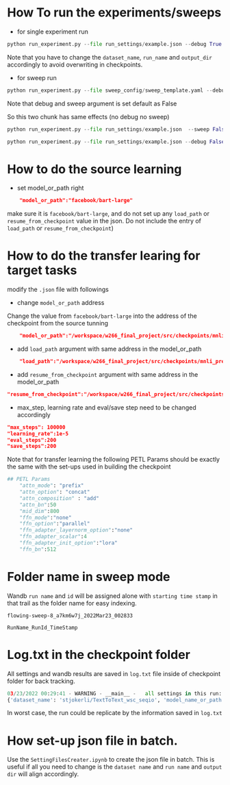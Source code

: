 # How To run the experiments/sweeps

* for single experiment run
```python
python run_experiment.py --file run_settings/example.json --debug True --sweep False
```
Note that you have to change the `dataset_name`, `run_name` and `output_dir` accordingly to avoid overwriting in checkpoints.

* for sweep run
```python
python run_experiment.py --file sweep_config/sweep_template.yaml --debug True --sweep True
```

Note that debug and sweep argument is set default as False

So this two chunk has same effects (no debug no sweep)

```python
python run_experiment.py --file run_settings/example.json  --sweep False
```

```python
python run_experiment.py --file run_settings/example.json --debug False
```


# How to do the source learning

* set model_or_path right

```json
    "model_or_path":"facebook/bart-large"
```
make sure it is `facebook/bart-large`, and do not set up any `load_path` or `resume_from_checkpoint` value in the json. Do not include the entry of `load_path` or `resume_from_checkpoint`)

# How to do the transfer learing for target tasks

modify the `.json` file with followings

* change `model_or_path` address

Change the value from `facebook/bart-large` into the address of the checkpoint from the source tunning

```json
    "model_or_path":"/workspace/w266_final_project/src/checkpoints/mnli_prefix_relearn/checkpoint-100000"
```

* add `load_path` argument with same address in the model_or_path

```json
    "load_path":"/workspace/w266_final_project/src/checkpoints/mnli_prefix_relearn/checkpoint-100000"
```

* add `resume_from_checkpoint` argument with same address in the model_or_path
```json
"resume_from_checkpoint":"/workspace/w266_final_project/src/checkpoints/mnli_prefix_relearn/checkpoint-100000"
```

* max_step, learning rate and eval/save step need to be changed accordingly

```json
"max_steps": 100000
"learning_rate":1e-5
"eval_steps":200
"save_steps":200
```

Note that for transfer learning the following PETL Params should be exactly the same with the set-ups used in building the checkpoint
```python
## PETL Params
    "attn_mode": "prefix"
    "attn_option": "concat"
    "attn_composition" : "add"
    "attn_bn":50
    "mid_dim":800
    "ffn_mode":"none"
    "ffn_option":"parallel"
    "ffn_adapter_layernorm_option":"none"
    "ffn_adapter_scalar":4
    "ffn_adapter_init_option":"lora"
    "ffn_bn":512
```

# Folder name in sweep mode

Wandb `run name` and `id` will be assigned alone with `starting time stamp` in that trail as the folder name for easy indexing.

```
flowing-sweep-8_a7km6w7j_2022Mar23_002833

RunName_RunId_TimeStamp
```

# Log.txt in the checkpoint folder

All settings and wandb results are saved in `log.txt` file inside of checkpoint folder for back tracking.

```python
03/23/2022 00:29:41 - WARNING - __main__ -   all settings in this run:
{'dataset_name': 'stjokerli/TextToText_wsc_seqio', 'model_name_or_path': '/works...}
```

In worst case, the run could be replicate by the information saved in `log.txt`

# How set-up json file in batch.

Use the `SettingFilesCreater.ipynb` to create the json file in batch.
This is useful if all you need to change is the `dataset name` and `run name` and `output dir` will align accordingly.
